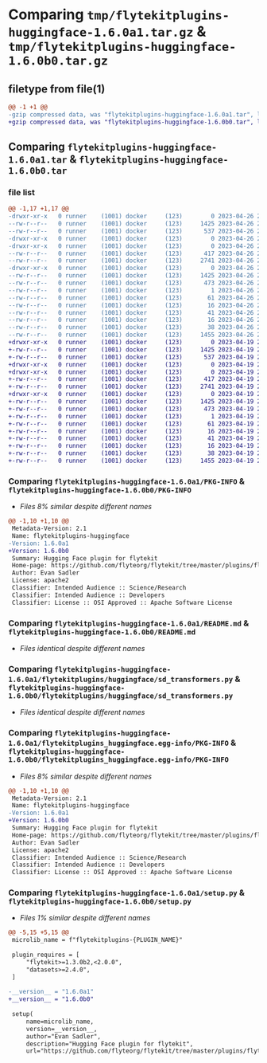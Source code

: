 # Comparing `tmp/flytekitplugins-huggingface-1.6.0a1.tar.gz` & `tmp/flytekitplugins-huggingface-1.6.0b0.tar.gz`

## filetype from file(1)

```diff
@@ -1 +1 @@
-gzip compressed data, was "flytekitplugins-huggingface-1.6.0a1.tar", last modified: Wed Apr 26 20:37:27 2023, max compression
+gzip compressed data, was "flytekitplugins-huggingface-1.6.0b0.tar", last modified: Wed Apr 19 20:54:30 2023, max compression
```

## Comparing `flytekitplugins-huggingface-1.6.0a1.tar` & `flytekitplugins-huggingface-1.6.0b0.tar`

### file list

```diff
@@ -1,17 +1,17 @@
-drwxr-xr-x   0 runner    (1001) docker     (123)        0 2023-04-26 20:37:27.353416 flytekitplugins-huggingface-1.6.0a1/
--rw-r--r--   0 runner    (1001) docker     (123)     1425 2023-04-26 20:37:27.353416 flytekitplugins-huggingface-1.6.0a1/PKG-INFO
--rw-r--r--   0 runner    (1001) docker     (123)      537 2023-04-26 20:36:40.000000 flytekitplugins-huggingface-1.6.0a1/README.md
-drwxr-xr-x   0 runner    (1001) docker     (123)        0 2023-04-26 20:37:27.349416 flytekitplugins-huggingface-1.6.0a1/flytekitplugins/
-drwxr-xr-x   0 runner    (1001) docker     (123)        0 2023-04-26 20:37:27.349416 flytekitplugins-huggingface-1.6.0a1/flytekitplugins/huggingface/
--rw-r--r--   0 runner    (1001) docker     (123)      417 2023-04-26 20:36:40.000000 flytekitplugins-huggingface-1.6.0a1/flytekitplugins/huggingface/__init__.py
--rw-r--r--   0 runner    (1001) docker     (123)     2741 2023-04-26 20:36:40.000000 flytekitplugins-huggingface-1.6.0a1/flytekitplugins/huggingface/sd_transformers.py
-drwxr-xr-x   0 runner    (1001) docker     (123)        0 2023-04-26 20:37:27.353416 flytekitplugins-huggingface-1.6.0a1/flytekitplugins_huggingface.egg-info/
--rw-r--r--   0 runner    (1001) docker     (123)     1425 2023-04-26 20:37:27.000000 flytekitplugins-huggingface-1.6.0a1/flytekitplugins_huggingface.egg-info/PKG-INFO
--rw-r--r--   0 runner    (1001) docker     (123)      473 2023-04-26 20:37:27.000000 flytekitplugins-huggingface-1.6.0a1/flytekitplugins_huggingface.egg-info/SOURCES.txt
--rw-r--r--   0 runner    (1001) docker     (123)        1 2023-04-26 20:37:27.000000 flytekitplugins-huggingface-1.6.0a1/flytekitplugins_huggingface.egg-info/dependency_links.txt
--rw-r--r--   0 runner    (1001) docker     (123)       61 2023-04-26 20:37:27.000000 flytekitplugins-huggingface-1.6.0a1/flytekitplugins_huggingface.egg-info/entry_points.txt
--rw-r--r--   0 runner    (1001) docker     (123)       16 2023-04-26 20:37:27.000000 flytekitplugins-huggingface-1.6.0a1/flytekitplugins_huggingface.egg-info/namespace_packages.txt
--rw-r--r--   0 runner    (1001) docker     (123)       41 2023-04-26 20:37:27.000000 flytekitplugins-huggingface-1.6.0a1/flytekitplugins_huggingface.egg-info/requires.txt
--rw-r--r--   0 runner    (1001) docker     (123)       16 2023-04-26 20:37:27.000000 flytekitplugins-huggingface-1.6.0a1/flytekitplugins_huggingface.egg-info/top_level.txt
--rw-r--r--   0 runner    (1001) docker     (123)       38 2023-04-26 20:37:27.353416 flytekitplugins-huggingface-1.6.0a1/setup.cfg
--rw-r--r--   0 runner    (1001) docker     (123)     1455 2023-04-26 20:37:20.000000 flytekitplugins-huggingface-1.6.0a1/setup.py
+drwxr-xr-x   0 runner    (1001) docker     (123)        0 2023-04-19 20:54:30.439086 flytekitplugins-huggingface-1.6.0b0/
+-rw-r--r--   0 runner    (1001) docker     (123)     1425 2023-04-19 20:54:30.439086 flytekitplugins-huggingface-1.6.0b0/PKG-INFO
+-rw-r--r--   0 runner    (1001) docker     (123)      537 2023-04-19 20:54:06.000000 flytekitplugins-huggingface-1.6.0b0/README.md
+drwxr-xr-x   0 runner    (1001) docker     (123)        0 2023-04-19 20:54:30.439086 flytekitplugins-huggingface-1.6.0b0/flytekitplugins/
+drwxr-xr-x   0 runner    (1001) docker     (123)        0 2023-04-19 20:54:30.439086 flytekitplugins-huggingface-1.6.0b0/flytekitplugins/huggingface/
+-rw-r--r--   0 runner    (1001) docker     (123)      417 2023-04-19 20:54:06.000000 flytekitplugins-huggingface-1.6.0b0/flytekitplugins/huggingface/__init__.py
+-rw-r--r--   0 runner    (1001) docker     (123)     2741 2023-04-19 20:54:06.000000 flytekitplugins-huggingface-1.6.0b0/flytekitplugins/huggingface/sd_transformers.py
+drwxr-xr-x   0 runner    (1001) docker     (123)        0 2023-04-19 20:54:30.439086 flytekitplugins-huggingface-1.6.0b0/flytekitplugins_huggingface.egg-info/
+-rw-r--r--   0 runner    (1001) docker     (123)     1425 2023-04-19 20:54:30.000000 flytekitplugins-huggingface-1.6.0b0/flytekitplugins_huggingface.egg-info/PKG-INFO
+-rw-r--r--   0 runner    (1001) docker     (123)      473 2023-04-19 20:54:30.000000 flytekitplugins-huggingface-1.6.0b0/flytekitplugins_huggingface.egg-info/SOURCES.txt
+-rw-r--r--   0 runner    (1001) docker     (123)        1 2023-04-19 20:54:30.000000 flytekitplugins-huggingface-1.6.0b0/flytekitplugins_huggingface.egg-info/dependency_links.txt
+-rw-r--r--   0 runner    (1001) docker     (123)       61 2023-04-19 20:54:30.000000 flytekitplugins-huggingface-1.6.0b0/flytekitplugins_huggingface.egg-info/entry_points.txt
+-rw-r--r--   0 runner    (1001) docker     (123)       16 2023-04-19 20:54:30.000000 flytekitplugins-huggingface-1.6.0b0/flytekitplugins_huggingface.egg-info/namespace_packages.txt
+-rw-r--r--   0 runner    (1001) docker     (123)       41 2023-04-19 20:54:30.000000 flytekitplugins-huggingface-1.6.0b0/flytekitplugins_huggingface.egg-info/requires.txt
+-rw-r--r--   0 runner    (1001) docker     (123)       16 2023-04-19 20:54:30.000000 flytekitplugins-huggingface-1.6.0b0/flytekitplugins_huggingface.egg-info/top_level.txt
+-rw-r--r--   0 runner    (1001) docker     (123)       38 2023-04-19 20:54:30.439086 flytekitplugins-huggingface-1.6.0b0/setup.cfg
+-rw-r--r--   0 runner    (1001) docker     (123)     1455 2023-04-19 20:54:25.000000 flytekitplugins-huggingface-1.6.0b0/setup.py
```

### Comparing `flytekitplugins-huggingface-1.6.0a1/PKG-INFO` & `flytekitplugins-huggingface-1.6.0b0/PKG-INFO`

 * *Files 8% similar despite different names*

```diff
@@ -1,10 +1,10 @@
 Metadata-Version: 2.1
 Name: flytekitplugins-huggingface
-Version: 1.6.0a1
+Version: 1.6.0b0
 Summary: Hugging Face plugin for flytekit
 Home-page: https://github.com/flyteorg/flytekit/tree/master/plugins/flytekit-huggingface
 Author: Evan Sadler
 License: apache2
 Classifier: Intended Audience :: Science/Research
 Classifier: Intended Audience :: Developers
 Classifier: License :: OSI Approved :: Apache Software License
```

### Comparing `flytekitplugins-huggingface-1.6.0a1/README.md` & `flytekitplugins-huggingface-1.6.0b0/README.md`

 * *Files identical despite different names*

### Comparing `flytekitplugins-huggingface-1.6.0a1/flytekitplugins/huggingface/sd_transformers.py` & `flytekitplugins-huggingface-1.6.0b0/flytekitplugins/huggingface/sd_transformers.py`

 * *Files identical despite different names*

### Comparing `flytekitplugins-huggingface-1.6.0a1/flytekitplugins_huggingface.egg-info/PKG-INFO` & `flytekitplugins-huggingface-1.6.0b0/flytekitplugins_huggingface.egg-info/PKG-INFO`

 * *Files 8% similar despite different names*

```diff
@@ -1,10 +1,10 @@
 Metadata-Version: 2.1
 Name: flytekitplugins-huggingface
-Version: 1.6.0a1
+Version: 1.6.0b0
 Summary: Hugging Face plugin for flytekit
 Home-page: https://github.com/flyteorg/flytekit/tree/master/plugins/flytekit-huggingface
 Author: Evan Sadler
 License: apache2
 Classifier: Intended Audience :: Science/Research
 Classifier: Intended Audience :: Developers
 Classifier: License :: OSI Approved :: Apache Software License
```

### Comparing `flytekitplugins-huggingface-1.6.0a1/setup.py` & `flytekitplugins-huggingface-1.6.0b0/setup.py`

 * *Files 1% similar despite different names*

```diff
@@ -5,15 +5,15 @@
 microlib_name = f"flytekitplugins-{PLUGIN_NAME}"
 
 plugin_requires = [
     "flytekit>=1.3.0b2,<2.0.0",
     "datasets>=2.4.0",
 ]
 
-__version__ = "1.6.0a1"
+__version__ = "1.6.0b0"
 
 setup(
     name=microlib_name,
     version=__version__,
     author="Evan Sadler",
     description="Hugging Face plugin for flytekit",
     url="https://github.com/flyteorg/flytekit/tree/master/plugins/flytekit-huggingface",
```

